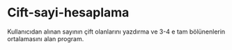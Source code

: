 # Cift-sayi-hesaplama
Kullanıcıdan alınan sayının çift olanlarını yazdırma ve 3-4 e tam bölünenlerin ortalamasını alan program.
